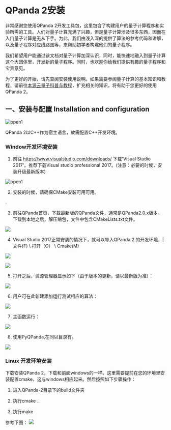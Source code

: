 

# QPanda 2安装

非常感谢您使用QPanda 2开发工具包，这里包含了构建用户的量子计算程序和实验所需的工具。人们对量子计算充满了兴趣，但是量子计算涉及很多东西，因而在入门量子计算是无从下手。为此，我们由浅入深的提供了算法的参考代码和讲解，以及量子程序对应线路图等，来帮助初学者构建他们的量子程序。


我们希望用户能通过该文档对量子计算加深认识，同时，能快速地融入到量子计算这个大团体里，开发新的量子程序。同时，也欢迎你给我们提供有趣的量子程序和宝贵意见。




为了更好的开始，请先查阅安装使用说明。如果需要参阅量子计算的基本知识和教程，请前往[本源云量子科普与教程](http://intro.qubitonline.cn/)，扩充相关的知识，将有助于您更好的使用QPanda 2。


## 一、安装与配置 Installation and configuration



![open1](https://images-cdn.shimo.im/iUqK7IULIWA1qdl2/image.png)



QPanda 2以C++作为宿主语言，故需配置C++开发环境。



### Window开发环境安装

1.   前往 <https://www.visualstudio.com/downloads/> 下载'Visual Studio 2017'。推荐下载Visual studio professional 2017。(注意：必要的时候，安装升级最新版本)

![open1](https://images-cdn.shimo.im/yo5vGJkYE3opKf9v/image.png)


2. 安装的时候，请确保CMake安装可用可用。

.

3. 前往QPanda首页，下载最新版的QPanda文件，通常是QPanda2.0.x版本。下载到本地之后，解压缩包，文件中包含CMakeLists.txt文件。

 ![](https://images-cdn.shimo.im/mmtcABRblvgRGGUt/image.png)



4.  Visual Studio 2017正常安装的情况下，就可以导入QPanda 2.的开发环境，|文件(F) \ 打开（O） \ Cmake(M)


 ![](https://images-cdn.shimo.im/o0AGD7V2z80mM0zS/image.png)

 ![](https://images-cdn.shimo.im/a10HcmhESXM2LBYh/image.png)

5. 打开之后，资源管理器显示如下（由于版本的更新，请以最新版为准）：


 ![](https://images-cdn.shimo.im/mrgYfinbaawnU7EF/image.png)

6. 用户可在此新建添加运行测试相应的算法：


  ![](https://images-cdn.shimo.im/mgOyiqxrnUAVMhgW/image.png)

7. 主函数运行：


  ![](https://images-cdn.shimo.im/xiEbbbOmX6oygQow/image.png)

8. 使用PyQPanda,在同以目录有。


 ![](https://images-cdn.shimo.im/vNF5HL5ZKr89jN9v/image.png)




 ### Linux 开发环境安装

 下载安装QPanda 2，下载和前面windows的一样。这里需要提前在您的环境里安装配置cmake，这与windows相应起来。然后按照如下步骤操作：
 
1. 进入QPanda-2目录下的build文件夹
  
2. 执行cmake .. 

3. 执行make


参考下图：
![](https://images-cdn.shimo.im/adg6v0vJOPo4HMXq/image.png)
